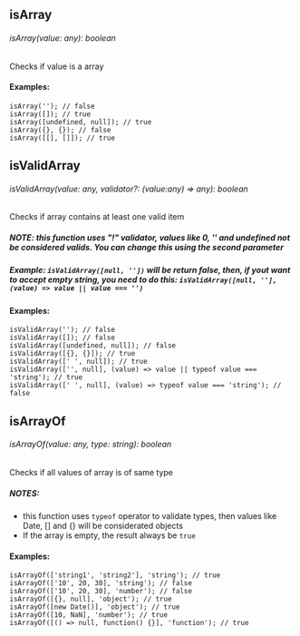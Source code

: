 ## isArray
###### isArray(value: any): boolean
Checks if value is a array

#### Examples:
```
isArray(''); // false
isArray([]); // true
isArray([undefined, null]); // true
isArray({}, {}); // false
isArray([[], []]); // true
```

## isValidArray
###### isValidArray(value: any, validator?: (value:any) => any): boolean
Checks if array contains at least one valid item
 
##### NOTE: this function uses "!" validator, values like 0, '' and undefined not be considered valids. You can change this using the second parameter
##### Example: ```isValidArray([null, ''])``` will be return false, then, if yout want to accept empty string, you need to do this: ```isValidArray([null, ''], (value) => value || value === '')```

#### Examples:
```
isValidArray(''); // false
isValidArray([]); // false
isValidArray([undefined, null]); // false
isValidArray([{}, {}]); // true
isValidArray([' ', null]); // true
isValidArray(['', null], (value) => value || typeof value === 'string'); // true
isValidArray([' ', null], (value) => typeof value === 'string'); // false
```

## isArrayOf
###### isArrayOf(value: any, type: string): boolean
Checks if all values of array is of same type

##### NOTES:
  - this function uses ```typeof``` operator to validate types, then values like Date, [] and {} will be considerated objects
  - If the array is empty, the result always be ```true```
#### Examples:
```
isArrayOf(['string1', 'string2'], 'string'); // true
isArrayOf(['10', 20, 30], 'string'); // false
isArrayOf(['10', 20, 30], 'number'); // false
isArrayOf([{}, null], 'object'); // true
isArrayOf([new Date()], 'object'); // true
isArrayOf([10, NaN], 'number'); // true
isArrayOf([() => null, function() {}], 'function'); // true
```